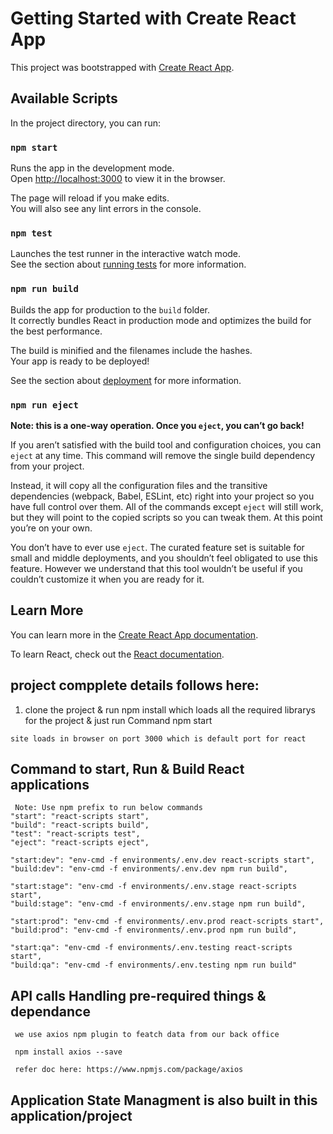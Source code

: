 # Getting Started with Create React App

This project was bootstrapped with [Create React App](https://github.com/facebook/create-react-app).

## Available Scripts

In the project directory, you can run:

### `npm start`

Runs the app in the development mode.\
Open [http://localhost:3000](http://localhost:3000) to view it in the browser.

The page will reload if you make edits.\
You will also see any lint errors in the console.

### `npm test`

Launches the test runner in the interactive watch mode.\
See the section about [running tests](https://facebook.github.io/create-react-app/docs/running-tests) for more information.

### `npm run build`

Builds the app for production to the `build` folder.\
It correctly bundles React in production mode and optimizes the build for the best performance.

The build is minified and the filenames include the hashes.\
Your app is ready to be deployed!

See the section about [deployment](https://facebook.github.io/create-react-app/docs/deployment) for more information.

### `npm run eject`

**Note: this is a one-way operation. Once you `eject`, you can’t go back!**

If you aren’t satisfied with the build tool and configuration choices, you can `eject` at any time. This command will remove the single build dependency from your project.

Instead, it will copy all the configuration files and the transitive dependencies (webpack, Babel, ESLint, etc) right into your project so you have full control over them. All of the commands except `eject` will still work, but they will point to the copied scripts so you can tweak them. At this point you’re on your own.

You don’t have to ever use `eject`. The curated feature set is suitable for small and middle deployments, and you shouldn’t feel obligated to use this feature. However we understand that this tool wouldn’t be useful if you couldn’t customize it when you are ready for it.

## Learn More

You can learn more in the [Create React App documentation](https://facebook.github.io/create-react-app/docs/getting-started).

To learn React, check out the [React documentation](https://reactjs.org/).


## project compplete details follows here:

  1. clone the project & run npm install which loads all the required librarys for the project
    & just run Command npm start 

    site loads in browser on port 3000 which is default port for react

## Command to start, Run & Build React applications
     
     Note: Use npm prefix to run below commands 
    "start": "react-scripts start",
    "build": "react-scripts build",
    "test": "react-scripts test",
    "eject": "react-scripts eject",

    "start:dev": "env-cmd -f environments/.env.dev react-scripts start",
    "build:dev": "env-cmd -f environments/.env.dev npm run build",

    "start:stage": "env-cmd -f environments/.env.stage react-scripts start",
    "build:stage": "env-cmd -f environments/.env.stage npm run build",

    "start:prod": "env-cmd -f environments/.env.prod react-scripts start",
    "build:prod": "env-cmd -f environments/.env.prod npm run build",
    
    "start:qa": "env-cmd -f environments/.env.testing react-scripts start",
    "build:qa": "env-cmd -f environments/.env.testing npm run build"
  
  ## API calls Handling pre-required things & dependance

     we use axios npm plugin to featch data from our back office

     npm install axios --save

     refer doc here: https://www.npmjs.com/package/axios

 ## Application State Managment is also built in this application/project
 